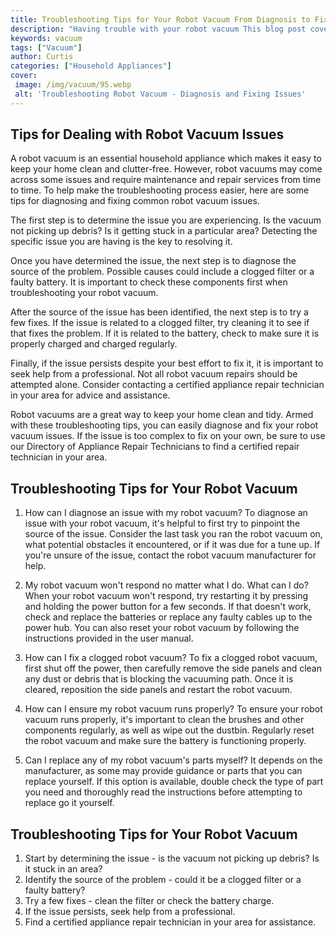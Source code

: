 ```yaml
---
title: Troubleshooting Tips for Your Robot Vacuum From Diagnosis to Fixing the Issue
description: "Having trouble with your robot vacuum This blog post covers everything from diagnosing the issue to troubleshooting and fixing it Get tips and advice on making sure your vacuum is up and running with ease"
keywords: vacuum
tags: ["Vacuum"]
author: Curtis
categories: ["Household Appliances"]
cover: 
 image: /img/vacuum/95.webp
 alt: 'Troubleshooting Robot Vacuum - Diagnosis and Fixing Issues'
---
```

## Tips for Dealing with Robot Vacuum Issues
A robot vacuum is an essential household appliance which makes it easy to keep your home clean and clutter-free. However, robot vacuums may come across some issues and require maintenance and repair services from time to time. To help make the troubleshooting process easier, here are some tips for diagnosing and fixing common robot vacuum issues. 

The first step is to determine the issue you are experiencing. Is the vacuum not picking up debris? Is it getting stuck in a particular area? Detecting the specific issue you are having is the key to resolving it. 

Once you have determined the issue, the next step is to diagnose the source of the problem. Possible causes could include a clogged filter or a faulty battery. It is important to check these components first when troubleshooting your robot vacuum. 

After the source of the issue has been identified, the next step is to try a few fixes. If the issue is related to a clogged filter, try cleaning it to see if that fixes the problem. If it is related to the battery, check to make sure it is properly charged and charged regularly.

Finally, if the issue persists despite your best effort to fix it, it is important to seek help from a professional. Not all robot vacuum repairs should be attempted alone. Consider contacting a certified appliance repair technician in your area for advice and assistance. 

Robot vacuums are a great way to keep your home clean and tidy. Armed with these troubleshooting tips, you can easily diagnose and fix your robot vacuum issues. If the issue is too complex to fix on your own, be sure to use our Directory of Appliance Repair Technicians to find a certified repair technician in your area.

## Troubleshooting Tips for Your Robot Vacuum

1. How can I diagnose an issue with my robot vacuum?
 To diagnose an issue with your robot vacuum, it's helpful to first try to pinpoint the source of the issue. Consider the last task you ran the robot vacuum on, what potential obstacles it encountered, or if it was due for a tune up. If you're unsure of the issue, contact the robot vacuum manufacturer for help.

2. My robot vacuum won't respond no matter what I do. What can I do?
 When your robot vacuum won't respond, try restarting it by pressing and holding the power button for a few seconds. If that doesn't work, check and replace the batteries or replace any faulty cables up to the power hub. You can also reset your robot vacuum by following the instructions provided in the user manual.

3. How can I fix a clogged robot vacuum?
 To fix a clogged robot vacuum, first shut off the power, then carefully remove the side panels and clean any dust or debris that is blocking the vacuuming path. Once it is cleared, reposition the side panels and restart the robot vacuum.

4. How can I ensure my robot vacuum runs properly?
 To ensure your robot vacuum runs properly, it's important to clean the brushes and other components regularly, as well as wipe out the dustbin. Regularly reset the robot vacuum and make sure the battery is functioning properly.

5. Can I replace any of my robot vacuum's parts myself?
 It depends on the manufacturer, as some may provide guidance or parts that you can replace yourself. If this option is available, double check the type of part you need and thoroughly read the instructions before attempting to replace go it yourself.

## Troubleshooting Tips for Your Robot Vacuum
1. Start by determining the issue - is the vacuum not picking up debris? Is it stuck in an area?
2. Identify the source of the problem - could it be a clogged filter or a faulty battery?
3. Try a few fixes - clean the filter or check the battery charge.
4. If the issue persists, seek help from a professional.
5. Find a certified appliance repair technician in your area for assistance.
